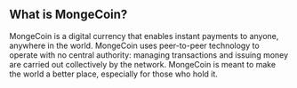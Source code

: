 What is MongeCoin?
----------------

MongeCoin is a digital currency that enables instant payments to
anyone, anywhere in the world. MongeCoin uses peer-to-peer technology to operate
with no central authority: managing transactions and issuing money are carried
out collectively by the network. MongeCoin is meant to make the world a better place,
especially for those who hold it. 


